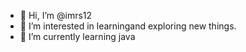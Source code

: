 - 👋 Hi, I’m @imrs12
- 👀 I’m interested in learningand exploring new things.
- 🌱 I’m currently learning java


<!---
imrs12/imrs12 is a ✨ special ✨ repository because its `README.md` (this file) appears on your GitHub profile.
You can click the Preview link to take a look at your changes.
--->
